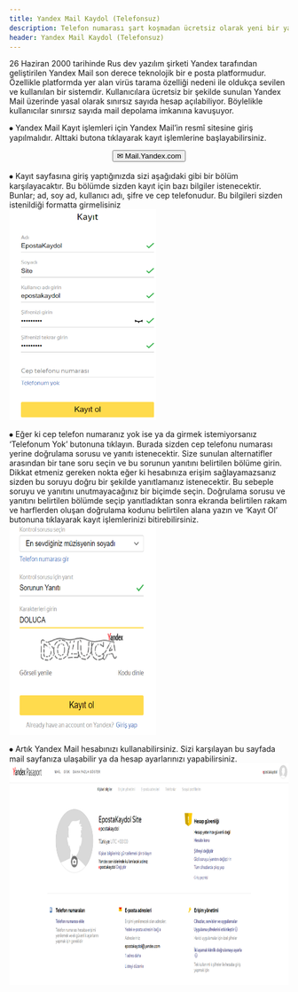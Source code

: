 ```yaml
---
title: Yandex Mail Kaydol (Telefonsuz)
description: Telefon numarası şart koşmadan ücretsiz olarak yeni bir yandex mail hesabı açmayı öğrenmek için sitemize bekleriz.
header: Yandex Mail Kaydol (Telefonsuz)
---
```

26 Haziran 2000 tarihinde Rus dev yazılım şirketi Yandex tarafından geliştirilen Yandex Mail son derece teknolojik bir e posta platformudur. Özellikle platformda yer alan virüs tarama özelliği nedeni ile oldukça sevilen ve kullanılan bir sistemdir. Kullanıcılara ücretsiz bir şekilde sunulan Yandex Mail üzerinde yasal olarak sınırsız sayıda hesap açılabiliyor. Böylelikle kullanıcılar sınırsız sayıda mail depolama imkanına kavuşuyor. 

⦁	Yandex Mail Kayıt işlemleri için Yandex Mail’in resmî sitesine giriş yapılmalıdır. Alttaki butona tıklayarak kayıt işlemlerine başlayabilirsiniz.<br>
<center><a href="https://goo.gl/QbjxH7" rel="nofollow" target="_blank"><button class="btn btn-primary2">✉ Mail.Yandex.com</button></a></center><br>
⦁	Kayıt sayfasına giriş yaptığınızda sizi aşağıdaki gibi bir bölüm karşılayacaktır. Bu bölümde sizden kayıt için bazı bilgiler istenecektir. Bunlar; ad, soy ad, kullanıcı adı, şifre ve cep telefonudur. Bu bilgileri sizden istenildiği formatta girmelisiniz
<br><img width="265" height="380" title="gmail açılış ekranı" src="/img/yandex1.png">

⦁	Eğer ki cep telefon numaranız yok ise ya da girmek istemiyorsanız ‘Telefonum Yok’ butonuna tıklayın. Burada sizden cep telefonu numarası yerine doğrulama sorusu ve yanıtı istenecektir. Size sunulan alternatifler arasından bir tane soru seçin ve bu sorunun yanıtını belirtilen bölüme girin. Dikkat etmeniz gereken nokta eğer ki hesabınıza erişim sağlayamazsanız sizden bu soruyu doğru bir şekilde yanıtlamanız istenecektir. Bu sebeple soruyu ve yanıtını unutmayacağınız bir biçimde seçin.  Doğrulama sorusu ve yanıtını belirtilen bölümde seçip yanıtladıktan sonra ekranda belirtilen rakam ve harflerden oluşan doğrulama kodunu belirtilen alana yazın ve ‘Kayıt Ol’ butonuna tıklayarak kayıt işlemlerinizi bitirebilirsiniz.
<br><img width="265" height="380" title="gmail açılış ekranı" src="/img/yandex2.png">

⦁	Artık Yandex Mail hesabınızı kullanabilirsiniz. Sizi karşılayan bu sayfada mail sayfanıza ulaşabilir ya da hesap ayarlarınızı yapabilirsiniz.
<br><img width="685" height="400" title="gmail açılış ekranı" src="/img/yandex3.png">
